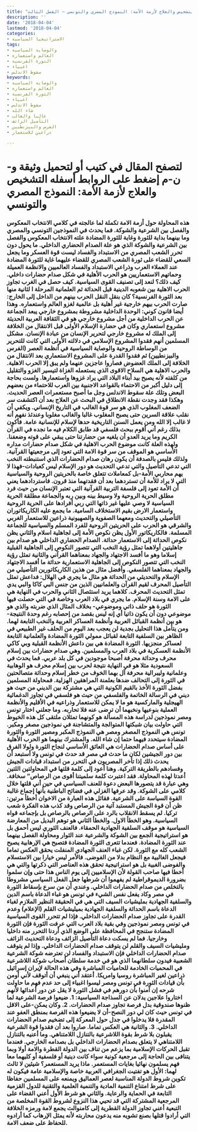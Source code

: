 ```yaml
---
title: "التشخيص والعلاج لأزمة الأمة: النموذج المصري والتونسي – الفصل الثالث"
description: ''
date: '2018-04-04'
lastmod: '2018-04-04'
categories:
- الاستراتيجيا السياسية
tags:
- والوصاية السياسية
- العالم واستعماره
- الثورة الفرنسية
- اغبياء
- سقوط الاندلس
keywords:
- والوصاية السياسية
- العالم واستعماره
- الثورة الفرنسية
- اغبياء
- سقوط الاندلس
- شاء الله
- غالبا والغالب
- التأصيل الزائف
- الفرس والبيزنطيين
- ذراعين للاستعمار

---
```

# **لتصفح المقال في كتيب أو لتحميل وثيقة و-ن-م إضغط على الروابط أسفله** **التشخيص والعلاج لأزمة الأمة: النموذج المصري والتونسي**

### هذه المحاولة حول أزمة الامة تكملة لما عالجته في كلامي الانتخاب المعكوس والفصل بين الشرعية والشوكة. فما يحدث في النموذجين التونسي والمصري وما بينهما بداية للثورة وغاية للثورة المضادة علته الانتخاب المعكوس والفصل بين الشرعية والشوكة الذي هو علة الصدام الحضاري الداخلي. ما يحول دون تحرر الشعب المصري من الاستبداد والفساد ليست قوة العسكر وما يجعل السعي للقضاء على ثورة الشعب المصري للقضاء عليهما غاية للثورة المضادة عند العملاء العرب وذراعي الاستبداد والفساد العالميين والانظمة العميلة وحماتهم الاستعماريين هو الحرب الأهلية في شكل صدام حضارات داخلي. كيف ذلك؟ لنعد إلى تصنيف القوى السياسية. كيف حصل في الغرب تجاوز الحرب الاهلية بين شعوبه الدينية قبل الحداثة ثم العلمانية المرحلة ا لثانية منها بعد الثورة الفرنسية؟ كان بنقل النقل الحرب بينهم من الداخل إلى الخارج: صارت الحرب بيهم خارجية غير أهلية بل عالمية لغزو العالم واستعماره. وهذا أيضا قانون كوني: الوحدة الداخلية مشروطة بمشروع خارجي يبعد الجماعة عن الحرب الداخلية من أجل مشروع خارجي هو في الثقافة العربية الحديثة مشروع استعماري وكان في حضارة الإسلام الأولى قبل الانتقال من الخلافة إلى الملك له مشروع خارجي لتحرير الإنسان من عبادة الإنسان. مشكل المسلمين أنهم فقدوا المشروع الإسلامي في دلالته الأولى التي كانت للتحرير من الوساطة الروحية والوصاية السياسية في أنظمة العصر (الفرس والبيزنطيين) ثم فقدوا القدرة على المشروع الاستعماري بعد الانتقال من الخلافة إلى الملك العضوض فصاروا عاجزين عنهما ولم يبق إلا الحرب الاهلية. والحرب الاهلية هي السلاح الاقوى الذي يستعمله الغزاة لتيسير الغزو والتقليل من كلفته لأنه يصبح بيد أبناء البلاد التي يراد غزوها واستعمارها. ولست بحاجة إلى دليل أكبر من الاحتماء بالقواعد الاجنبية بين العرب للاحتماء من بعضهم البعض وتلك علة سقوط الاندلس وجل ما أصبح مستعمرات العصر الحديث. وهكذا فقد وجدت نقطة الانطلاق في البحث عن العلاج بعد أن اكتشفت سر الضعف المغلوب الذي هو سر قوة الغالب في التاريخ الإنساني. ويكفي أن نقلب علاقة السرين حتى يصبح المغلوب غالبا والغالب مغلوبا وعندئذ نفهم أنه لا غالب إلا الله ومن يعمل السنن التاريخية حدها لإسلام للإنسانية عامة. فأكون بذلك رغم أني أقوم ببحث فلسفي قد طابق الكلام فيه ما نجده في القرآن الكريم وما يريد العدو أن يلغيه من حضارتنا حتى يبقي على قوته وضعفنا. ولهذه العلة كانت موضوع الحرب الاهلية في شكل صدام حضارات مداره الأساسي هو الموقف من سر قوة الامة التي تعود إلى مرجعيتها القرآنية. ولذلك فليس بالصدفة أن يكون رهان صدام الحضارات الذي استنبطته النخب التي تدعي التأصيل والتي تدعي التحديث هو دور الإسلام ليس كعبادات-فهذا لا يهم محاربي الأمة-بل كمعاملات تتعلق خاصة بالحريتين الروحية والسياسية التي لا يراد للأمة أن تستردهما بعد أن فقدتهما منذ قرون. فاستردادهما يعني أن الأمة تعود إلى فلسفة التربية القرآنية التي تعتبر الإنسان من حيث فرد مطلق الحرية الروحية ولا وسيط بينه وبين ربه والجماعة مطلقة الحرية السياسية لا وصي عليها غير ذاتها التي ربي أفرادها على الحرية الروحية واستعمار الارض بقيم الاستخلاف السامية. ما يجمع عليه الكاريكاتوران التأصيلي والتحديث ومعهما الصفوية والصهيونية ذراعين للاستعمار الغربي والشرقي هو الحرب على الحريتين الروحية للفرد المسلم والسياسية للجماعة المسلمة. فالكاريكاتور الأول يظن نكوص الأمة إلى لجاهلية اسلام والثاني يظن نكوص الحداثة إلى الاستعمار حداثة. الصدام الحضاري الداخلي هو صدام بين جاهليتين أولاهما تمثل رؤية النخب التي تتصور النكوص إلى الجاهلية القبلية إسلاما وهو ما أفسد الاجتهاد والجهاد بمعناهما القرآني والثانية تمثل رؤية النخب التي تتصور النكوص إلى الجاهلية الاستعمارية حداثة ما أفسد الاجتهاد والجهاد بمعناهما الفلسفي. وأفضل مثال من هذين الكاريكاتورين التأصيلي من الإسلام والتحديثي من الحداثة هو مثال ما يجري في الهلال: فداعش تمثل التأصيل المحرف لقيم القرآن والعلمانيين الذين من جنس البي كاكا والبي يدي تمثل التحديث المحرف. كلاهما يريد استئصال الثاني والحرب في النهاية هي على الامة وسنة الإسلام. ما يجري في بلاد العرب وخاصة في التي حصلت فيها الثورة هو حلف ذاتي وموضوعي- بخلاف المثال الذي ضربته والذي هو موضوعي دون أن يكون ذاتيا أي إنه ليس بقصد من إحصابه رغم وحدة النتيجة-هو بين أنظمة القبائل العربية وأنظمة العساكر العربية والنخب التابعة لهما. ومن يتأمل هذا التحليل بجدية لن يعجب بعد اليوم من الحلف غير الطبيعي في الظاهر بين السلفية التابعة لقبائل ممولي الثورة المضادة والعلمانية التابعة لعساكر منجزيها. الثورة المضادة هي بين داعش الأنظمة القبلية وبي كاكي الأنظمة العسكرية في بلاد العرب والمسلمين. وهي صدام حضارات بين إسلام محرف وحداثة محرفة أصبحا موجودين في كل بلد عربي. فما يحدث في السعودية مثلا هو في النهاية نتيجة لحرب بين إسلام محرف هو الوهابية وعلمانية وليبرالية محرفة آل بهما الخوف من خطر إسلام وحداثة متصالحتين في الثورة إلى التحالف ضدها بعلمنة المراهقين الهزلية. فمحاولة المسلمين بفضل الثورة الأخذ بالقيم الكونية التي هي مشتركة بين الديني من حيث هو ديني في الرسالة الخاتمة والفلسفي من حيث هو فلسفي في تجاوز الدغمائية الهيجلية والماركسية هو ما لا يمكن للاستعمار وذراعيه في الأقليم والأنظمة العملية بنوعيها ونخبهما أن ترضى عنه فلا تحاربه. وما جعلني اختار تونس ومصر نموذجين لدراسة هذه المسألة هو كونهما تمثلان ملتقى كل هذه الخيوط التي حاولت بيان شبكتها المتوالجة والمتشاجنة في نموذجين مصغر ومكبر. تونس هي النموذج المصغر ومصر هي النموذج المكبر ومصير الثورة والثورة المضادة سيتحدد فيهما حتما إن شاء الله. والمشترك بينهما هو الحرب الأهلية على أساس صدام الحضارات هي العائق الأساسي لنجاح الثورة ولولا الفرق بين دور الجيشين لكان ما حدث في مصر قد حدث في تونس ولا أستبعد أن يحدث ذلك إذا تأخر المصريون في التحرر من استبداد قيادات الجيش وفسادهم بالطريقة التركية. وهنا أعود إلى كلمة قلتها في المحاولتين اللتين أعدتا لهذه المحاولة. فقد اعتبرت كلمة سلميتنا أقوى من الرصاص” سخافة. وهي عبارة قد يتصورها البعض دعوة للعنف السياسي في حين أني قلتها خلال كلامي على الشوكة. وقد عرفها الغزلي في فضائح الباطنية بأنها إجماع غالبة القوة السياسة على الشرعية. فقائل هذه العبارة من الاخوان أخطأ مرتين: ظن أن قوة الجيش المستبد آتية من الرصاص وقد كذب هذه الفكرة شعب تركيا. لم يسقط الانقلاب بالرد على الرصاص بالرصاص بل بإجماعه قواه السياسية. وهو الخطأ الاول. والخطأ الثاني هو توهم البديل من المعارضة السياسية هو موقف السلفية الجهادية الحمقاء. فالعنف الثوري ليس أحمق بل هو استراتيجية الجمع بين الشوكة والشرعية عند الثوار ومحاولة الفصل بينهما عند الثورة المضادة. فعندما تتعرى الثورة المضادة فتصبح هي الإرهابية يصبح الشعب كله مع الثورة. لكن غباء العنف الجهادي المنفلت يحقق العكس تماما فيجعل الغالبية مع النظام بدلا من الفوضى. فالأمر ليس خيارا بين الاستسلام والفوضى الغبية بل هو استراتيجية تحقق هذه العناصر التي ذكرتها والتي هي أخطا فيها صاحب القولة لأن الإسلاميين إلى يوم الناس هذا حتى وإن سلموا بضرورة الديموقراطية لم يفهموا أن شرطها جعل الفعل السياسي مشروطا بالتخلص من صدام الحضارات الداخلي. وعندي أن من سرع بإسقاط الثورة في مصر وكاد يفعل نفس الشيء في تونس هو غباء الدعاة باسم الدين والسلفية الجهادية بمليشيات السيف التي هي في الحقيقة النظير الملازم لغباء الدعاة باسم الحداثة والسلفية الجهادية بميليشيات القلم (الإعلام) وعدم القدرة على تجاوز صدام الحضارات الداخلي. فإذا لم تتحرر القوى السياسية في تونس ومصر نموذجين وفي بقية بلاد العرب التي عرفت الثورة فإن الثورة المضادة ستنجح في المحافظة على الوضع الذي أردنا التحرر منه داخليا وخارجيا. فما لم يسكت دعاة التأصيل الزائف ودعاة التحديث الزائف ومليشيات السيف والقلم لن يتوقف صدام الحضارات الداخلي. وإذا لم يتوقف صدام الحضارات الداخلي فإن الاستبداد والفساد لن تعترضه شوكة الشرعية الشعبية فيدون سلطانهما الذي هو في خدمة سلطان أصحاب شوكة اللاشرعية في المحميات الخادمة للحاميات المباشرة وفي هذه الحالة لإيران إسرائيل ذراعين لغير المباشرة روسيا وامريكا. أعتقد أني ينبغي أن أتوقف لأني أومن بأن قيادات الثورة في تونس ومصر ليسوا اغبياء إلى حد عدم فهم ما حاولت شرحه إن آمنوا بأن دورهم في فشل الثورة لا يقل عن دور أعدائها لأنهم اختاروا علاجين يدلان عن السذاجة السياسية: 1. ضيعوا فرصة الشرعية لما ظنوها صندوقية بدل فرصة تجاوز صدام الحضارات. 2. وكان يمكن-على الاقل في تونس حيث كان لي دور النصح-أن لا يضيعوا هذه الفرصة بمنطق العفو عند المقدرة فلا يدخلوا في جدل حول المعركة إلى تضخيم صدام الحضارات الداخلي. 3. والثانية هي العكس تماما. صاروا بعد أن فقدوا قوة الشرعية يقبلون بلا شرط بقوة اللاشرعية بالتنازل اللامتناهي. وما أعنيه بالتنازل اللامتناهي لا يتعلق بصدام الحضارات الداخلي بل بصدامه الخارجي. فعندما تقبل الحركات الإسلامية بما يزعم من تناف بين الدولة القطرة والامة أولا وبما يتنافى بين الحاجة إلى مرجعية كونية سواء كانت دينية أو فلسفية أو كليهما معا فهم يسلمون نهائيا بغايات المستعمر. ماذا يريد المستعمر؟ شيئين لا ثالث لهما: الأول هو تفتيت الجغرافي العربية خاصة والإسلامية عامة فيكون له تكوين شروط الدولة المناسبة لعصر العماليق ويمنعه على المسلمين حفاظا على شرط امتناع التنمية المادية والتنمية العلمية والتقنية للدول القزمية التابعة في الحماية والرعاية. والثاني هو شرط الأول أعني القضاء على المرجعية المشتركة التي قد تحيي هذا النزوع لشروط القوة المخلصة من التبعية أعني تجاوز الدولة القطرية إلى كامنوالث يجمع لامة ورمزه الخلافة التي أرادوا قتلها بصنع تشويه منه يدعون محاربته لأنه يمثل الإرهاب كما أرادوه للحفاظ على ضعف الامة.

###